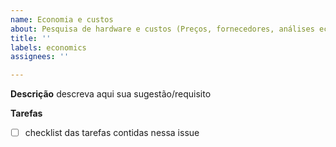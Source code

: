 ```yaml
---
name: Economia e custos
about: Pesquisa de hardware e custos (Preços, fornecedores, análises econômicas)
title: ''
labels: economics
assignees: ''

---
```


**Descrição**
descreva aqui sua sugestão/requisito

**Tarefas**
- [ ] checklist das tarefas contidas nessa issue

